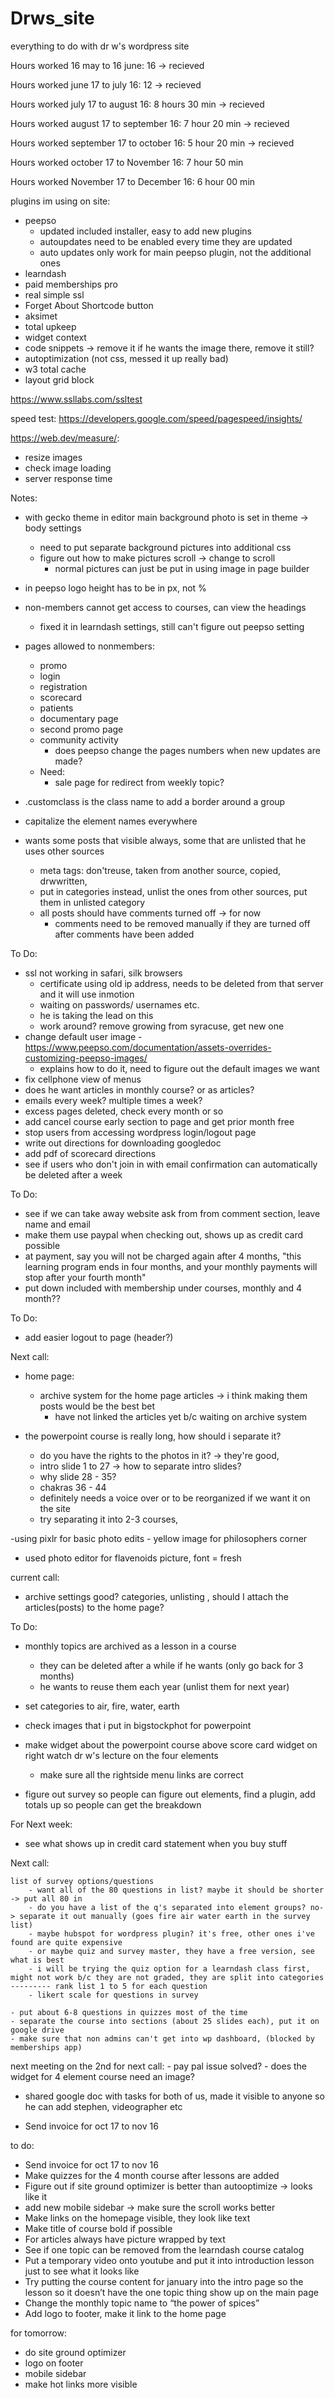 # Drws_site
everything to do with dr w's wordpress site


 Hours worked 16 may to 16 june: 16 ->  recieved
 
 Hours worked  june 17 to july 16: 12 -> recieved
 
 Hours worked july 17 to august 16: 8 hours 30 min -> recieved
 
 Hours worked august 17 to september 16: 7 hour 20 min -> recieved 
 
  Hours worked september 17 to  october 16: 5 hour 20 min -> recieved
  
  Hours worked october 17 to November 16:  7 hour 50 min

Hours worked November 17 to December 16: 6 hour 00 min
 
plugins im using on site:

- peepso
	- updated included installer, easy to add new plugins
	- autoupdates need to be enabled every time they are updated
	- auto updates only work for main peepso plugin, not the additional ones
- learndash 
- paid memberships pro
- real simple ssl 
- Forget About Shortcode button 
- aksimet
- total upkeep
- widget context 
- code snippets -> remove it if he wants the image there, remove it still?
- autoptimization (not css, messed it up really bad)
- w3 total cache
- layout grid block

https://www.ssllabs.com/ssltest


speed test:
https://developers.google.com/speed/pagespeed/insights/

https://web.dev/measure/:
- resize images
- check image loading
- server response time

Notes:

- with gecko theme in editor main background photo is set in theme -> body settings
	- need to put separate background pictures into additional css
	- figure out how to make pictures scroll -> change to scroll
		- normal pictures can just be put in using image in page builder
- in peepso logo height has to be in px, not %
- non-members cannot get access to courses, can view the headings 
 	- fixed it in learndash settings, still can't figure out peepso setting
- pages allowed to nonmembers:
	- promo
	- login
	- registration
	- scorecard
	- patients
	- documentary page
	- second promo page
	- community activity
		- does peepso change the pages numbers when new updates are made?
	- Need:
		- sale page for redirect from weekly topic?
	
- .customclass is the class name to add a border around a group
- capitalize the element names everywhere

- wants some posts that visible always, some that are unlisted that he uses other sources
	- meta tags: don'treuse, taken from another source, copied, drwwritten, 
	- put in categories instead, unlist the ones from other sources, put them in unlisted category
	- all posts should have comments turned off -> for now
		- comments need to be removed manually if they are turned off after comments have been added

To Do:

- ssl not working in safari, silk browsers
	- certificate using old ip address, needs to be deleted from that server and it will use inmotion 
	- waiting on passwords/ usernames etc. 
	- he is taking the lead on this
	- work around? remove growing from syracuse, get new one
- change default user image
	-https://www.peepso.com/documentation/assets-overrides-customizing-peepso-images/ 
	- explains how to do it, need to figure out the default images we want
- fix cellphone view of menus
- does he want articles in monthly course? or as articles? 
- emails every week? multiple times a week?
- excess pages deleted, check every month or so
- add cancel course early section to page and get prior month free
- stop users from accessing wordpress login/logout page
- write out directions for downloading googledoc
- add pdf of scorecard directions
- see if users who don't join in with email confirmation can automatically be deleted after a week



To Do:


- see if we can take away website ask from from comment section, leave name and email
- make them use paypal when checking out, shows up as credit card possible
- at payment, say you will not be charged again after 4 months, "this learning program ends in four months, and your monthly payments will stop after your fourth month"
- put down included with membership under courses, monthly and 4 month??





To Do:


- add easier logout to page (header?)



Next call:
- home page:
	- archive system for the home page articles -> i think making them posts would be the best bet
		- have not linked the articles yet b/c waiting on archive system

- the powerpoint course is really long, how should i separate it?
	- do you have the rights to the photos in it? -> they're good, 
	- intro slide 1 to 27 -> how to separate intro slides?
	- why slide 28 - 35?
	- chakras 36 - 44
	- definitely needs a voice over or to be reorganized if we want it on the site
	- try separating it into 2-3 courses, 


-using pixlr for basic photo edits
	- yellow image for philosophers corner
- used photo editor for flavenoids picture, font = fresh

current call:
	
- archive settings good? categories, unlisting , should I attach the articles(posts) to the home page?

To Do:
- monthly topics are archived as a lesson in a course
	- they can be deleted after a while if he wants (only go back for 3 months)
	- he wants to reuse them each year (unlist them for next year)

- set categories to air, fire, water, earth
- check images that i put in bigstockphot for powerpoint
- make widget about the powerpoint course above score card widget on right watch  dr w's lecture on the four elements
	- make sure all the rightside menu links are correct
- figure out survey so people can figure out elements, find a plugin, add totals up so people can get the breakdown



For Next week:
- see what shows up in credit card statement when you buy stuff


Next call:

	list of survey options/questions
		- want all of the 80 questions in list? maybe it should be shorter -> put all 80 in
		- do you have a list of the q's separated into element groups? no-> separate it out manually (goes fire air water earth in the survey list)
		- maybe hubspot for wordpress plugin? it's free, other ones i've found are quite expensive
		- or maybe quiz and survey master, they have a free version, see what is best
		- i will be trying the quiz option for a learndash class first, might not work b/c they are not graded, they are split into categories
	--------- rank list 1 to 5 for each question
		- likert scale for questions in survey
	
	- put about 6-8 questions in quizzes most of the time
	- separate the course into sections (about 25 slides each), put it on google drive
	- make sure that non admins can't get into wp dashboard, (blocked by memberships app)
	
next meeting on the 2nd
for next call:
	- pay pal issue solved?
	- does the widget for 4 element course need an image?


- shared google doc with tasks for both of us, made it visible to anyone so he can add stephen, videographer etc


- Send invoice for oct 17 to nov 16

to do:
- Send invoice for oct 17 to nov 16
- Make quizzes for the 4 month course after lessons are added
- Figure out if site ground optimizer is better than autooptimize -> looks like it
- add new mobile sidebar -> make sure the scroll works better
- Make links on the homepage visible, they look like text
- Make title of course bold if possible
- For articles always have picture wrapped by text
- See if one topic can be removed from the learndash course catalog
- Put a temporary video onto youtube and put it into introduction lesson just to see what it looks like
- Try putting the course content for january into the intro page so the lesson so it doesn’t have the one topic thing show up on the main page
- Change the monthly topic name to “the power of spices”
- Add logo to footer, make it link to the home page

for tomorrow:
- do site ground optimizer
- logo on footer
- mobile sidebar
- make hot links more visible
